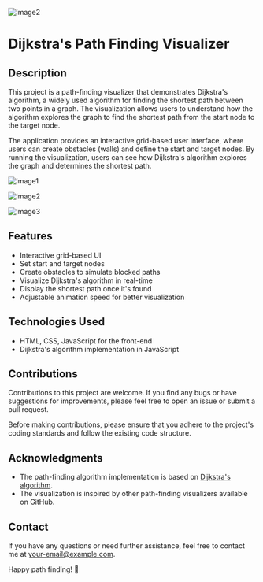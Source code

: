 ![image2](https://github.com/shreyaa-1/VISUALISER/assets/106281193/553ede9d-bec9-4f05-b3fe-4e15f4a565f2)
# Dijkstra's Path Finding Visualizer

## Description

This project is a path-finding visualizer that demonstrates Dijkstra's algorithm, a widely used algorithm for finding the shortest path between two points in a graph. The visualization allows users to understand how the algorithm explores the graph to find the shortest path from the start node to the target node.

The application provides an interactive grid-based user interface, where users can create obstacles (walls) and define the start and target nodes. By running the visualization, users can see how Dijkstra's algorithm explores the graph and determines the shortest path.

![image1](https://github.com/shreyaa-1/VISUALISER/assets/106281193/ccf6d450-ca61-4614-896c-e6643a37a899)

![image2](https://github.com/shreyaa-1/VISUALISER/assets/106281193/7e25863f-e034-48da-b2eb-6e63bf845a27)

![image3](https://github.com/shreyaa-1/VISUALISER/assets/106281193/85d50352-8f45-4be0-b1d2-e68bedaae3e1)


## Features

- Interactive grid-based UI
- Set start and target nodes
- Create obstacles to simulate blocked paths
- Visualize Dijkstra's algorithm in real-time
- Display the shortest path once it's found
- Adjustable animation speed for better visualization

## Technologies Used

- HTML, CSS, JavaScript for the front-end
- Dijkstra's algorithm implementation in JavaScript

## Contributions

Contributions to this project are welcome. If you find any bugs or have suggestions for improvements, please feel free to open an issue or submit a pull request.

Before making contributions, please ensure that you adhere to the project's coding standards and follow the existing code structure.

## Acknowledgments

- The path-finding algorithm implementation is based on [Dijkstra's algorithm](https://en.wikipedia.org/wiki/Dijkstra%27s_algorithm).
- The visualization is inspired by other path-finding visualizers available on GitHub.

## Contact

If you have any questions or need further assistance, feel free to contact me at your-email@example.com.

Happy path finding! :rocket:
